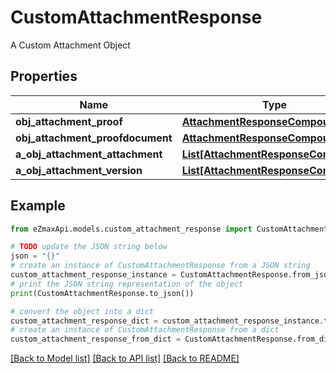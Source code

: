 # CustomAttachmentResponse

A Custom Attachment Object

## Properties

Name | Type | Description | Notes
------------ | ------------- | ------------- | -------------
**obj_attachment_proof** | [**AttachmentResponseCompound**](AttachmentResponseCompound.md) |  | [optional] 
**obj_attachment_proofdocument** | [**AttachmentResponseCompound**](AttachmentResponseCompound.md) |  | [optional] 
**a_obj_attachment_attachment** | [**List[AttachmentResponseCompound]**](AttachmentResponseCompound.md) |  | [optional] 
**a_obj_attachment_version** | [**List[AttachmentResponseCompound]**](AttachmentResponseCompound.md) |  | [optional] 

## Example

```python
from eZmaxApi.models.custom_attachment_response import CustomAttachmentResponse

# TODO update the JSON string below
json = "{}"
# create an instance of CustomAttachmentResponse from a JSON string
custom_attachment_response_instance = CustomAttachmentResponse.from_json(json)
# print the JSON string representation of the object
print(CustomAttachmentResponse.to_json())

# convert the object into a dict
custom_attachment_response_dict = custom_attachment_response_instance.to_dict()
# create an instance of CustomAttachmentResponse from a dict
custom_attachment_response_from_dict = CustomAttachmentResponse.from_dict(custom_attachment_response_dict)
```
[[Back to Model list]](../README.md#documentation-for-models) [[Back to API list]](../README.md#documentation-for-api-endpoints) [[Back to README]](../README.md)


